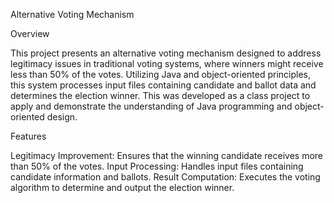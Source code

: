 Alternative Voting Mechanism

Overview

This project presents an alternative voting mechanism designed to address legitimacy issues in traditional voting systems, where winners might receive less than 50% of the votes. Utilizing Java and object-oriented principles, this system processes input files containing candidate and ballot data and determines the election winner. This was developed as a class project to apply and demonstrate the understanding of Java programming and object-oriented design.

Features

Legitimacy Improvement: Ensures that the winning candidate receives more than 50% of the votes.
Input Processing: Handles input files containing candidate information and ballots.
Result Computation: Executes the voting algorithm to determine and output the election winner.
